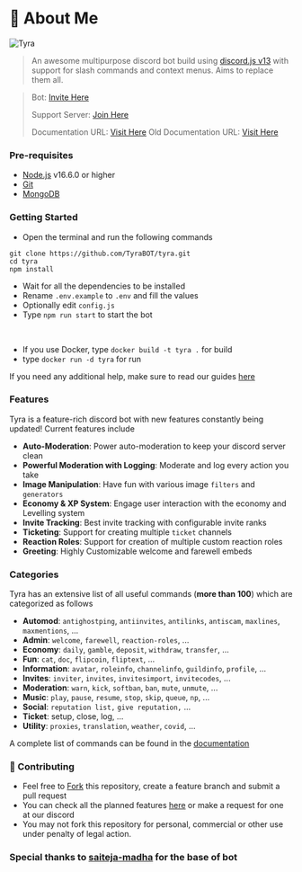 # 🤖 About Me

![Tyra](https://www.tyra.ml/assets/BotLogo.png)

> An awesome multipurpose discord bot build using [discord.js v13](https://discord.js.org) with support for slash commands and context menus. Aims to replace them all.

> Bot: [Invite Here](https://discord.com/oauth2/authorize?client_id=884471321885556787&permissions=8&scope=bot%20applications.commands)
>
> Support Server: [Join Here](https://discord.gg/8HYCm3MpzR)
>
> Documentation URL: [Visit Here](docs/SUMMARY.md)
> Old Documentation URL: [Visit Here](https://tyra.ml/docs)

### Pre-requisites

* [Node.js](https://nodejs.org/en/) v16.6.0 or higher
* [Git](https://git-scm.com/downloads)
* [MongoDB](https://www.mongodb.com)

### Getting Started

* Open the terminal and run the following commands

```
git clone https://github.com/TyraBOT/tyra.git
cd tyra
npm install
```

* Wait for all the dependencies to be installed
* Rename `.env.example` to `.env` and fill the values
* Optionally edit `config.js`
* Type `npm run start` to start the bot
<br/>

* If you use Docker, type `docker build -t tyra .` for build
* type `docker run -d tyra` for run

If you need any additional help, make sure to read our guides [here](docs/additional/installation.md)

### Features

Tyra is a feature-rich discord bot with new features constantly being updated! Current features include

* **Auto-Moderation**: Power auto-moderation to keep your discord server clean
* **Powerful Moderation with Logging**: Moderate and log every action you take
* **Image Manipulation**: Have fun with various image `filters` and `generators`
* **Economy & XP System**: Engage user interaction with the economy and Levelling system
* **Invite Tracking**: Best invite tracking with configurable invite ranks
* **Ticketing**: Support for creating multiple `ticket` channels
* **Reaction Roles**: Support for creation of multiple custom reaction roles
* **Greeting**: Highly Customizable welcome and farewell embeds

### Categories

Tyra has an extensive list of all useful commands (**more than 100**) which are categorized as follows

* **Automod**: `antighostping`, `antiinvites`, `antilinks`, `antiscam`, `maxlines`, `maxmentions`, ...
* **Admin**: `welcome`, `farewell`, `reaction-roles`, ...
* **Economy**: `daily`, `gamble`, `deposit`, `withdraw`, `transfer`, ...
* **Fun**: `cat`, `doc`, `flipcoin`, `fliptext`, ...
* **Information**: `avatar`, `roleinfo`, `channelinfo`, `guildinfo`, `profile`, ...
* **Invites**: `inviter`, `invites`, `invitesimport`, `invitecodes`, ...
* **Moderation**: `warn`, `kick`, `softban`, `ban`, `mute`, `unmute`, ...
* **Music**: `play`, `pause`, `resume`, `stop`, `skip`, `queue`, `np`, ...
* **Social**: `reputation list,` `give reputation,` ...
* **Ticket**: setup, close, log, ...
* **Utility**: `proxies`, `translation`, `weather`, `covid`, ...

A complete list of commands can be found in the [documentation](docs/commands/)

### 🤝 Contributing

* Feel free to [Fork](https://github.com/TyraBOT/tyra/fork) this repository, create a feature branch and submit a pull request
* You can check all the planned features [here](https://github.com/saiteja-madha/discord-js-bot/projects) or make a request for one at our discord
* You may not fork this repository for personal, commercial or other use under penalty of legal action.

### Special thanks to [saiteja-madha](https://github.com/saiteja-madha/discord-js-bot/) for the base of bot
